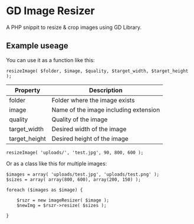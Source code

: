 GD Image Resizer
===

A PHP snippit to resize & crop images using GD Library.

Example useage
---------------

You can use it as a function like this:

```
resizeImage( $folder, $image, $quality, $target_width, $target_height );
```

| Property  | Description |
|---|---|
| folder  | Folder where the image exists |
| image | Name of the image including extension |
| quality | Quality of the image |
| target_width | Desired width of the image |
| target_height | Desired height of the image |

```
resizeImage( 'uploads/', 'test.jpg', 90, 800, 600 );
```

Or as a class like this for multiple images:

```
$images = array( 'uploads/test.jpg', 'uploads/test.png' );
$sizes = array( array(800, 600), array(200, 150) );

foreach ($images as $image) {

	$rszr = new imageResizer( $image );
	$newImg = $rszr->resize( $sizes );

}
```
